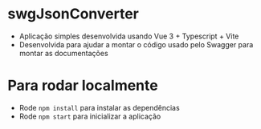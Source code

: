 # swgJsonConverter
* Aplicação simples desenvolvida usando Vue 3 + Typescript + Vite
* Desenvolvida para ajudar a montar o código usado pelo Swagger para montar as documentações

# Para rodar localmente
* Rode `npm install` para instalar as dependências
* Rode `npm start` para inicializar a aplicação
